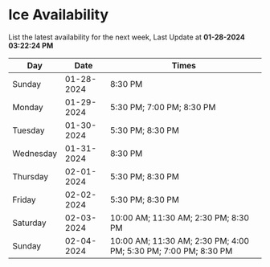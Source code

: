 # Ice Availability

List the latest availability for the next week, Last Update at **01-28-2024 03:22:24 PM**

| Day         | Date        | Times       |
| ----------- | ----------- | ----------- |
|Sunday|01-28-2024|8:30 PM|
|Monday|01-29-2024|5:30 PM; 7:00 PM; 8:30 PM|
|Tuesday|01-30-2024|5:30 PM; 8:30 PM|
|Wednesday|01-31-2024|8:30 PM|
|Thursday|02-01-2024|5:30 PM; 8:30 PM|
|Friday|02-02-2024|5:30 PM; 8:30 PM|
|Saturday|02-03-2024|10:00 AM; 11:30 AM; 2:30 PM; 8:30 PM|
|Sunday|02-04-2024|10:00 AM; 11:30 AM; 2:30 PM; 4:00 PM; 5:30 PM; 7:00 PM; 8:30 PM|
